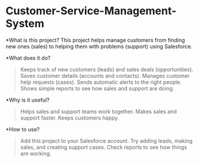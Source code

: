 # Customer-Service-Management-System
*What is this project?
This project helps manage customers from finding new ones (sales) to helping them with problems (support) using Salesforce.

*What does it do?
  >Keeps track of new customers (leads) and sales deals (opportunities).
  >Saves customer details (accounts and contacts).
  >Manages customer help requests (cases).
  >Sends automatic alerts to the right people.
  >Shows simple reports to see how sales and support are doing.

*Why is it useful?
  >Helps sales and support teams work together.
  >Makes sales and support faster.
  >Keeps customers happy.

*How to use?
  >Add this project to your Salesforce account.
  >Try adding leads, making sales, and creating support cases.
  >Check reports to see how things are working.
